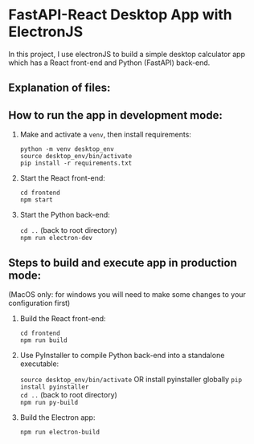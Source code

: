 # FastAPI-React Desktop App with ElectronJS 

In this project, I use electronJS to build a simple desktop calculator app which has a React front-end and Python (FastAPI) back-end. 

## Explanation of files: 

## How to run the app in development mode: 

1. Make and activate a `venv`, then install requirements: <br/>

   `python -m venv desktop_env` <br/>
   `source desktop_env/bin/activate` <br/>
   `pip install -r requirements.txt`
   
3. Start the React front-end:<br/>

   `cd frontend`<br/>
   `npm start`<br/>
   
5. Start the Python back-end:

   `cd ..` (back to root directory)<br/>
   `npm run electron-dev`
   

## Steps to build and execute app in production mode: 
(MacOS only: for windows you will need to make some changes to your configuration first)

1. Build the React front-end:<br/>
   
   `cd frontend`<br/> 
   `npm run build`
   
3. Use PyInstaller to compile Python back-end into a standalone executable:<br/>

   `source desktop_env/bin/activate` OR install pyinstaller globally `pip install pyinstaller` <br/>
   `cd ..` (back to root directory) <br/>
   `npm run py-build`
   
5. Build the Electron app:<br/>

   `npm run electron-build`


